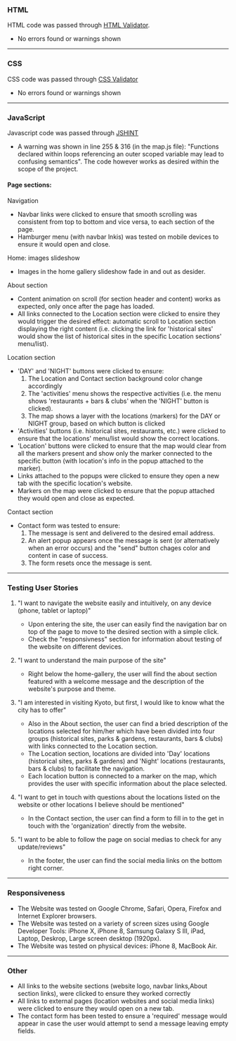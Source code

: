 ### HTML

HTML code was passed through [HTML Validator](https://validator.w3.org/).
- No errors found or warnings shown

---

### CSS

CSS code was passed through [CSS Validator](https://jigsaw.w3.org/css-validator/)
- No errors found or warnings shown

--- 

### JavaScript

Javascript code was passed through [JSHINT](https://jshint.com/)

- A warning was shown in line 255 & 316 (in the map.js file): "Functions declared within loops referencing an outer scoped variable may lead to confusing semantics". The code however works as desired within the scope of the project.

#### Page sections: 

Navigation

- Navbar links were clicked to ensure that smooth scrolling was consistent from top to bottom and vice versa, to each section of the page.
- Hamburger menu (with navbar lnkis) was tested on mobile devices to ensure it would open and close.

Home: images slideshow

- Images in the home gallery slideshow fade in and out as desider.

About section 

- Content animation on scroll (for section header and content) works as expected, only once after the page has loaded.
- All links connected to the Location section were clicked to ensire they would trigger the desired effect: automatic scroll to Location section displaying the right content (i.e. clicking the link for 'historical sites' would show the list of historical sites in the specific Location sections' menu/list).

Location section 

- 'DAY' and 'NIGHT' buttons were clicked to ensure: 
    1. The Location and Contact section background color  change accordingly
    2. The 'activities' menu shows the respective activities (i.e. the menu shows 'restaurants + bars & clubs' when the 'NIGHT' button is clicked).
    3. The map shows a layer with the locations (markers) for the DAY or NIGHT group, based on which button is clicked 
- 'Activities' buttons (i.e. historical sites, restaurants,         etc.) were clicked to ensure that the locations' menu/list      would show the correct locations.  
- 'Location' buttons were clicked to ensure that the map would      clear from all the markers present and show only the marker     connected to the specific button (with location's info in       the popup attached to the marker). 
- Links attached to the popups were clicked to ensure they          open a new tab with the specific location's website.
- Markers on the map were clicked to ensure that the popup          attached they would open and close as expected.

Contact section 

- Contact form was tested to ensure:
    1. The message is sent and delivered to the desired email address.
    2. An alert popup appears once the message is sent (or alternatively when an error occurs) and the "send" button chages color and content in case of success.
    3. The form resets once the message is sent.

---

### Testing User Stories 

1. "I want to navigate the website easily and intuitively, on any device (phone, tablet or laptop)"

    - Upon entering the site, the user can easily find the navigation bar on top of the page to move to the desired section with a simple click. 
    - Check the "responsivness" section for information about testing of the website on different devices.

2. "I want to understand the main purpose of the site"

    - Right below the home-gallery, the user will find the about section featured with a welcome message and the description of the website's purpose and theme.

3. "I am interested in visiting Kyoto, but first, I would like to know what the city has to offer"

    - Also in the About section, the user can find a bried description of the locations selected for him/her which have been divided into four groups (historical sites, parks & gardens, restaurants, bars & clubs) with links connected to the Location section. 
    - The Location section, locations are divided into 'Day' locations (historical sites, parks & gardens) and 'Night' locations (restaurants, bars & clubs) to facilitate the navigation.
    - Each location button is connected to a marker on the map, which provides the user with specific information about the place selected.

4. "I want to get in touch with questions about the locations listed on the website or other locations I believe should be mentioned"

    - In the Contact section, the user can find a form to fill in to the get in touch with the 'organization' directly from the website. 

5. "I want to be able to follow the page on social medias to check for any update/reviews"  

    - In the footer, the user can find the social media links on the bottom right corner. 

--- 

### Responsiveness 

- The Website was tested on Google Chrome, Safari, Opera, Firefox and Internet Explorer browsers.
- The Website was tested on a variety of screen sizes using Google Developer Tools: iPhone X, iPhone 8, Samsung Galaxy S III, iPad, Laptop, Deskrop, Large screen desktop (1920px).
- The Website was tested on physical devices: iPhone 8, MacBook Air. 

---

### Other 

- All links to the website sections (website logo, navbar links,About section links), were clicked to ensure they worked correctly
- All links to external pages (location websites and social media links) were clicked to ensure they would open on a new tab.
- The contact form has been tested to ensure a 'required' message would appear in case the user would attempt to send a message leaving empty fields.
